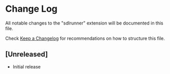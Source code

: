 # Change Log

All notable changes to the "sdlrunner" extension will be documented in this file.

Check [Keep a Changelog](http://keepachangelog.com/) for recommendations on how to structure this file.

## [Unreleased]

- Initial release